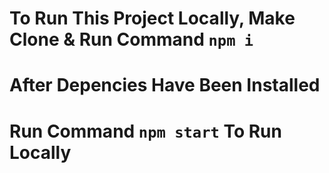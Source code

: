 # To Run This Project Locally, Make Clone & Run Command `npm i`

# After Depencies Have Been Installed

# Run Command `npm start` To Run Locally


